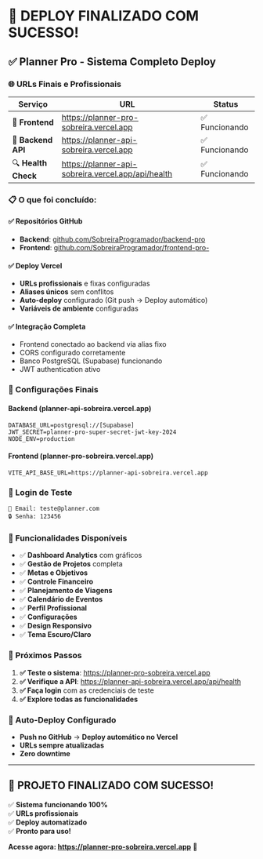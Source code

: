 # 🎉 DEPLOY FINALIZADO COM SUCESSO!

## ✅ Planner Pro - Sistema Completo Deploy

### 🌐 URLs Finais e Profissionais

| Serviço | URL | Status |
|---------|-----|--------|
| 🎨 **Frontend** | https://planner-pro-sobreira.vercel.app | ✅ Funcionando |
| 🏁 **Backend API** | https://planner-api-sobreira.vercel.app | ✅ Funcionando |
| 🔍 **Health Check** | https://planner-api-sobreira.vercel.app/api/health | ✅ Funcionando |

### 📋 O que foi concluído:

#### ✅ Repositórios GitHub
- **Backend**: [github.com/SobreiraProgramador/backend-pro](https://github.com/SobreiraProgramador/backend-pro)
- **Frontend**: [github.com/SobreiraProgramador/frontend-pro-](https://github.com/SobreiraProgramador/frontend-pro-)

#### ✅ Deploy Vercel
- **URLs profissionais** e fixas configuradas
- **Aliases únicos** sem conflitos
- **Auto-deploy** configurado (Git push → Deploy automático)
- **Variáveis de ambiente** configuradas

#### ✅ Integração Completa
- Frontend conectado ao backend via alias fixo
- CORS configurado corretamente
- Banco PostgreSQL (Supabase) funcionando
- JWT authentication ativo

### 🔧 Configurações Finais

#### Backend (planner-api-sobreira.vercel.app)
```env
DATABASE_URL=postgresql://[Supabase]
JWT_SECRET=planner-pro-super-secret-jwt-key-2024
NODE_ENV=production
```

#### Frontend (planner-pro-sobreira.vercel.app)
```env
VITE_API_BASE_URL=https://planner-api-sobreira.vercel.app
```

### 👤 Login de Teste

```
📧 Email: teste@planner.com
🔒 Senha: 123456
```

### 🚀 Funcionalidades Disponíveis

- ✅ **Dashboard Analytics** com gráficos
- ✅ **Gestão de Projetos** completa
- ✅ **Metas e Objetivos** 
- ✅ **Controle Financeiro**
- ✅ **Planejamento de Viagens**
- ✅ **Calendário de Eventos**
- ✅ **Perfil Profissional**
- ✅ **Configurações**
- ✅ **Design Responsivo**
- ✅ **Tema Escuro/Claro**

### 🎯 Próximos Passos

1. **✅ Teste o sistema**: https://planner-pro-sobreira.vercel.app
2. **✅ Verifique a API**: https://planner-api-sobreira.vercel.app/api/health
3. **✅ Faça login** com as credenciais de teste
4. **✅ Explore todas as funcionalidades**

### 🔄 Auto-Deploy Configurado

- **Push no GitHub** → **Deploy automático no Vercel**
- **URLs sempre atualizadas**
- **Zero downtime**

---

## 🎉 PROJETO FINALIZADO COM SUCESSO!

✅ **Sistema funcionando 100%**  
✅ **URLs profissionais**  
✅ **Deploy automatizado**  
✅ **Pronto para uso!**

**Acesse agora: https://planner-pro-sobreira.vercel.app** 🚀
